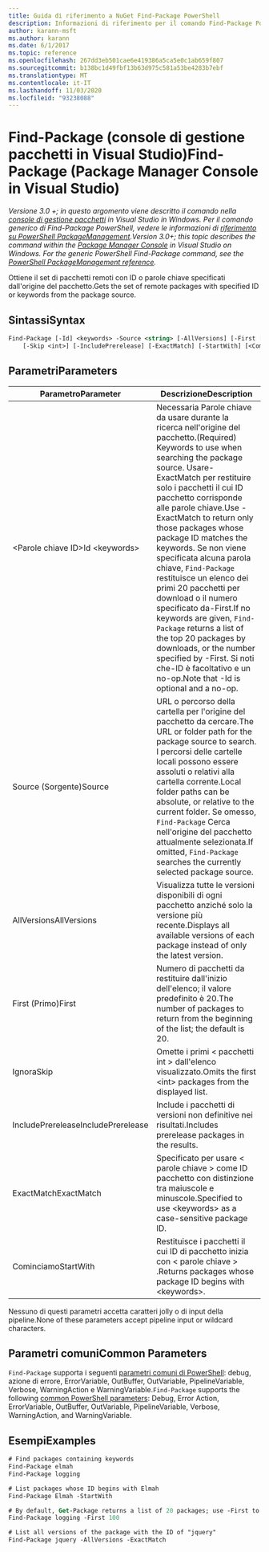 ```yaml
---
title: Guida di riferimento a NuGet Find-Package PowerShell
description: Informazioni di riferimento per il comando Find-Package PowerShell nella console di gestione pacchetti NuGet in Visual Studio.
author: karann-msft
ms.author: karann
ms.date: 6/1/2017
ms.topic: reference
ms.openlocfilehash: 267dd3eb501cae6e419386a5ca5e0c1ab659f807
ms.sourcegitcommit: b138bc1d49fbf13b63d975c581a53be4283b7ebf
ms.translationtype: MT
ms.contentlocale: it-IT
ms.lasthandoff: 11/03/2020
ms.locfileid: "93238088"
---
```

# <a name="find-package-package-manager-console-in-visual-studio"></a><span data-ttu-id="ece52-103">Find-Package (console di gestione pacchetti in Visual Studio)</span><span class="sxs-lookup"><span data-stu-id="ece52-103">Find-Package (Package Manager Console in Visual Studio)</span></span>

<span data-ttu-id="ece52-104">*Versione 3.0 +; in questo argomento viene descritto il comando nella [console di gestione pacchetti](../../consume-packages/install-use-packages-powershell.md) in Visual Studio in Windows. Per il comando generico di Find-Package PowerShell, vedere le informazioni di [riferimento su PowerShell PackageManagement](/powershell/module/packagemanagement/?view=powershell-6).*</span><span class="sxs-lookup"><span data-stu-id="ece52-104">*Version 3.0+; this topic describes the command within the [Package Manager Console](../../consume-packages/install-use-packages-powershell.md) in Visual Studio on Windows. For the generic PowerShell Find-Package command, see the [PowerShell PackageManagement reference](/powershell/module/packagemanagement/?view=powershell-6).*</span></span>

<span data-ttu-id="ece52-105">Ottiene il set di pacchetti remoti con ID o parole chiave specificati dall'origine del pacchetto.</span><span class="sxs-lookup"><span data-stu-id="ece52-105">Gets the set of remote packages with specified ID or keywords from the package source.</span></span>

## <a name="syntax"></a><span data-ttu-id="ece52-106">Sintassi</span><span class="sxs-lookup"><span data-stu-id="ece52-106">Syntax</span></span>

```ps
Find-Package [-Id] <keywords> -Source <string> [-AllVersions] [-First [<int>]]
    [-Skip <int>] [-IncludePrerelease] [-ExactMatch] [-StartWith] [<CommonParameters>]
```

## <a name="parameters"></a><span data-ttu-id="ece52-107">Parametri</span><span class="sxs-lookup"><span data-stu-id="ece52-107">Parameters</span></span>

| <span data-ttu-id="ece52-108">Parametro</span><span class="sxs-lookup"><span data-stu-id="ece52-108">Parameter</span></span> | <span data-ttu-id="ece52-109">Descrizione</span><span class="sxs-lookup"><span data-stu-id="ece52-109">Description</span></span> |
| --- | --- |
| <span data-ttu-id="ece52-110">&lt;Parole chiave ID&gt;</span><span class="sxs-lookup"><span data-stu-id="ece52-110">Id &lt;keywords&gt;</span></span> | <span data-ttu-id="ece52-111">Necessaria Parole chiave da usare durante la ricerca nell'origine del pacchetto.</span><span class="sxs-lookup"><span data-stu-id="ece52-111">(Required) Keywords to use when searching the package source.</span></span> <span data-ttu-id="ece52-112">Usare-ExactMatch per restituire solo i pacchetti il cui ID pacchetto corrisponde alle parole chiave.</span><span class="sxs-lookup"><span data-stu-id="ece52-112">Use -ExactMatch to return only those packages whose package ID matches the keywords.</span></span> <span data-ttu-id="ece52-113">Se non viene specificata alcuna parola chiave, `Find-Package` restituisce un elenco dei primi 20 pacchetti per download o il numero specificato da-First.</span><span class="sxs-lookup"><span data-stu-id="ece52-113">If no keywords are given, `Find-Package` returns a list of the top 20 packages by downloads, or the number specified by -First.</span></span> <span data-ttu-id="ece52-114">Si noti che-ID è facoltativo e un no-op.</span><span class="sxs-lookup"><span data-stu-id="ece52-114">Note that -Id is optional and a no-op.</span></span> |
| <span data-ttu-id="ece52-115">Source (Sorgente)</span><span class="sxs-lookup"><span data-stu-id="ece52-115">Source</span></span> | <span data-ttu-id="ece52-116">URL o percorso della cartella per l'origine del pacchetto da cercare.</span><span class="sxs-lookup"><span data-stu-id="ece52-116">The URL or folder path for the package source to search.</span></span> <span data-ttu-id="ece52-117">I percorsi delle cartelle locali possono essere assoluti o relativi alla cartella corrente.</span><span class="sxs-lookup"><span data-stu-id="ece52-117">Local folder paths can be absolute, or relative to the current folder.</span></span> <span data-ttu-id="ece52-118">Se omesso, `Find-Package` Cerca nell'origine del pacchetto attualmente selezionata.</span><span class="sxs-lookup"><span data-stu-id="ece52-118">If omitted, `Find-Package` searches the currently selected package source.</span></span> |
| <span data-ttu-id="ece52-119">AllVersions</span><span class="sxs-lookup"><span data-stu-id="ece52-119">AllVersions</span></span> | <span data-ttu-id="ece52-120">Visualizza tutte le versioni disponibili di ogni pacchetto anziché solo la versione più recente.</span><span class="sxs-lookup"><span data-stu-id="ece52-120">Displays all available versions of each package instead of only the latest version.</span></span> |
| <span data-ttu-id="ece52-121">First (Primo)</span><span class="sxs-lookup"><span data-stu-id="ece52-121">First</span></span> | <span data-ttu-id="ece52-122">Numero di pacchetti da restituire dall'inizio dell'elenco; il valore predefinito è 20.</span><span class="sxs-lookup"><span data-stu-id="ece52-122">The number of packages to return from the beginning of the list; the default is 20.</span></span> |
| <span data-ttu-id="ece52-123">Ignora</span><span class="sxs-lookup"><span data-stu-id="ece52-123">Skip</span></span> | <span data-ttu-id="ece52-124">Omette i primi &lt; pacchetti int &gt; dall'elenco visualizzato.</span><span class="sxs-lookup"><span data-stu-id="ece52-124">Omits the first &lt;int&gt; packages from the displayed list.</span></span>  |
| <span data-ttu-id="ece52-125">IncludePrerelease</span><span class="sxs-lookup"><span data-stu-id="ece52-125">IncludePrerelease</span></span> | <span data-ttu-id="ece52-126">Include i pacchetti di versioni non definitive nei risultati.</span><span class="sxs-lookup"><span data-stu-id="ece52-126">Includes prerelease packages in the results.</span></span> |
| <span data-ttu-id="ece52-127">ExactMatch</span><span class="sxs-lookup"><span data-stu-id="ece52-127">ExactMatch</span></span> | <span data-ttu-id="ece52-128">Specificato per usare &lt; parole chiave &gt; come ID pacchetto con distinzione tra maiuscole e minuscole.</span><span class="sxs-lookup"><span data-stu-id="ece52-128">Specified to use &lt;keywords&gt; as a case-sensitive package ID.</span></span> |
| <span data-ttu-id="ece52-129">Cominciamo</span><span class="sxs-lookup"><span data-stu-id="ece52-129">StartWith</span></span> | <span data-ttu-id="ece52-130">Restituisce i pacchetti il cui ID di pacchetto inizia con &lt; parole chiave &gt; .</span><span class="sxs-lookup"><span data-stu-id="ece52-130">Returns packages whose package ID begins with &lt;keywords&gt;.</span></span> |

<span data-ttu-id="ece52-131">Nessuno di questi parametri accetta caratteri jolly o di input della pipeline.</span><span class="sxs-lookup"><span data-stu-id="ece52-131">None of these parameters accept pipeline input or wildcard characters.</span></span>

## <a name="common-parameters"></a><span data-ttu-id="ece52-132">Parametri comuni</span><span class="sxs-lookup"><span data-stu-id="ece52-132">Common Parameters</span></span>

<span data-ttu-id="ece52-133">`Find-Package` supporta i seguenti [parametri comuni di PowerShell](/powershell/module/microsoft.powershell.core/about/about_commonparameters): debug, azione di errore, ErrorVariable, OutBuffer, OutVariable, PipelineVariable, Verbose, WarningAction e WarningVariable.</span><span class="sxs-lookup"><span data-stu-id="ece52-133">`Find-Package` supports the following [common PowerShell parameters](/powershell/module/microsoft.powershell.core/about/about_commonparameters): Debug, Error Action, ErrorVariable, OutBuffer, OutVariable, PipelineVariable, Verbose, WarningAction, and WarningVariable.</span></span>

## <a name="examples"></a><span data-ttu-id="ece52-134">Esempi</span><span class="sxs-lookup"><span data-stu-id="ece52-134">Examples</span></span>

```ps
# Find packages containing keywords
Find-Package elmah
Find-Package logging

# List packages whose ID begins with Elmah
Find-Package Elmah -StartWith

# By default, Get-Package returns a list of 20 packages; use -First to show more
Find-Package logging -First 100

# List all versions of the package with the ID of "jquery"
Find-Package jquery -AllVersions -ExactMatch
```
